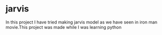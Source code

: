 # jarvis
In this project I have tried making jarvis model as we have seen in iron man movie.This project was made while I was learning python 
